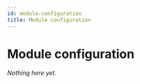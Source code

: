 ```yaml
---
id: module-configuration
title: Module configuration
---
```


# Module configuration

*Nothing here yet.*
